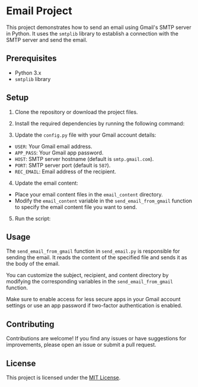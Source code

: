 # Email Project

This project demonstrates how to send an email using Gmail's SMTP server in Python. It uses the `smtplib` library to establish a connection with the SMTP server and send the email.

## Prerequisites

- Python 3.x
- `smtplib` library

## Setup

1. Clone the repository or download the project files.
2. Install the required dependencies by running the following command:

3. Update the `config.py` file with your Gmail account details:
- `USER`: Your Gmail email address.
- `APP_PASS`: Your Gmail app password.
- `HOST`: SMTP server hostname (default is `smtp.gmail.com`).
- `PORT`: SMTP server port (default is `587`).
- `REC_EMAIL`: Email address of the recipient.
4. Update the email content:
- Place your email content files in the `email_content` directory.
- Modify the `email_content` variable in the `send_email_from_gmail` function to specify the email content file you want to send.
5. Run the script:

## Usage

The `send_email_from_gmail` function in `send_email.py` is responsible for sending the email. It reads the content of the specified file and sends it as the body of the email.

You can customize the subject, recipient, and content directory by modifying the corresponding variables in the `send_email_from_gmail` function.

Make sure to enable access for less secure apps in your Gmail account settings or use an app password if two-factor authentication is enabled.

## Contributing

Contributions are welcome! If you find any issues or have suggestions for improvements, please open an issue or submit a pull request.

## License

This project is licensed under the [MIT License](LICENSE).
